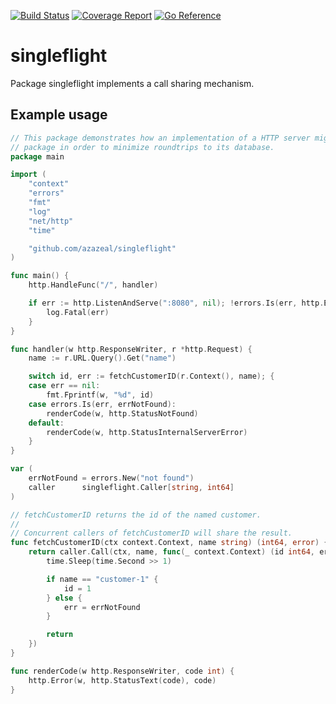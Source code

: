 [![Build Status](https://github.com/azazeal/singleflight/actions/workflows/build.yml/badge.svg)](https://github.com/azazeal/singleflight/actions/workflows/build.yml)
[![Coverage Report](https://coveralls.io/repos/github/azazeal/singleflight/badge.svg?branch=master)](https://coveralls.io/github/azazeal/singleflight?branch=master)
[![Go Reference](https://pkg.go.dev/badge/github.com/azazeal/singleflight.svg)](https://pkg.go.dev/github.com/azazeal/singleflight)

# singleflight

Package singleflight implements a call sharing mechanism.

## Example usage

```go
// This package demonstrates how an implementation of a HTTP server might use the singleflight
// package in order to minimize roundtrips to its database.
package main

import (
	"context"
	"errors"
	"fmt"
	"log"
	"net/http"
	"time"

	"github.com/azazeal/singleflight"
)

func main() {
	http.HandleFunc("/", handler)

	if err := http.ListenAndServe(":8080", nil); !errors.Is(err, http.ErrServerClosed) {
		log.Fatal(err)
	}
}

func handler(w http.ResponseWriter, r *http.Request) {
	name := r.URL.Query().Get("name")

	switch id, err := fetchCustomerID(r.Context(), name); {
	case err == nil:
		fmt.Fprintf(w, "%d", id)
	case errors.Is(err, errNotFound):
		renderCode(w, http.StatusNotFound)
	default:
		renderCode(w, http.StatusInternalServerError)
	}
}

var (
	errNotFound = errors.New("not found")
	caller      singleflight.Caller[string, int64]
)

// fetchCustomerID returns the id of the named customer.
//
// Concurrent callers of fetchCustomerID will share the result.
func fetchCustomerID(ctx context.Context, name string) (int64, error) {
	return caller.Call(ctx, name, func(_ context.Context) (id int64, err error) {
		time.Sleep(time.Second >> 1)

		if name == "customer-1" {
			id = 1
		} else {
			err = errNotFound
		}

		return
	})
}

func renderCode(w http.ResponseWriter, code int) {
	http.Error(w, http.StatusText(code), code)
}
```
